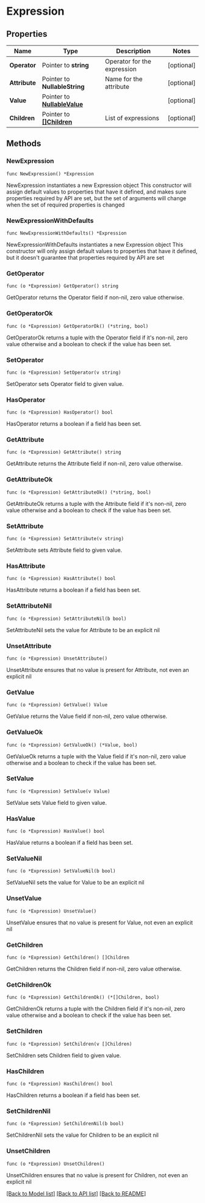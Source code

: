 # Expression

## Properties

Name | Type | Description | Notes
------------ | ------------- | ------------- | -------------
**Operator** | Pointer to **string** | Operator for the expression | [optional] 
**Attribute** | Pointer to **NullableString** | Name for the attribute | [optional] 
**Value** | Pointer to [**NullableValue**](Value.md) |  | [optional] 
**Children** | Pointer to [**[]Children**](Children.md) | List of expressions | [optional] 

## Methods

### NewExpression

`func NewExpression() *Expression`

NewExpression instantiates a new Expression object
This constructor will assign default values to properties that have it defined,
and makes sure properties required by API are set, but the set of arguments
will change when the set of required properties is changed

### NewExpressionWithDefaults

`func NewExpressionWithDefaults() *Expression`

NewExpressionWithDefaults instantiates a new Expression object
This constructor will only assign default values to properties that have it defined,
but it doesn't guarantee that properties required by API are set

### GetOperator

`func (o *Expression) GetOperator() string`

GetOperator returns the Operator field if non-nil, zero value otherwise.

### GetOperatorOk

`func (o *Expression) GetOperatorOk() (*string, bool)`

GetOperatorOk returns a tuple with the Operator field if it's non-nil, zero value otherwise
and a boolean to check if the value has been set.

### SetOperator

`func (o *Expression) SetOperator(v string)`

SetOperator sets Operator field to given value.

### HasOperator

`func (o *Expression) HasOperator() bool`

HasOperator returns a boolean if a field has been set.

### GetAttribute

`func (o *Expression) GetAttribute() string`

GetAttribute returns the Attribute field if non-nil, zero value otherwise.

### GetAttributeOk

`func (o *Expression) GetAttributeOk() (*string, bool)`

GetAttributeOk returns a tuple with the Attribute field if it's non-nil, zero value otherwise
and a boolean to check if the value has been set.

### SetAttribute

`func (o *Expression) SetAttribute(v string)`

SetAttribute sets Attribute field to given value.

### HasAttribute

`func (o *Expression) HasAttribute() bool`

HasAttribute returns a boolean if a field has been set.

### SetAttributeNil

`func (o *Expression) SetAttributeNil(b bool)`

 SetAttributeNil sets the value for Attribute to be an explicit nil

### UnsetAttribute
`func (o *Expression) UnsetAttribute()`

UnsetAttribute ensures that no value is present for Attribute, not even an explicit nil
### GetValue

`func (o *Expression) GetValue() Value`

GetValue returns the Value field if non-nil, zero value otherwise.

### GetValueOk

`func (o *Expression) GetValueOk() (*Value, bool)`

GetValueOk returns a tuple with the Value field if it's non-nil, zero value otherwise
and a boolean to check if the value has been set.

### SetValue

`func (o *Expression) SetValue(v Value)`

SetValue sets Value field to given value.

### HasValue

`func (o *Expression) HasValue() bool`

HasValue returns a boolean if a field has been set.

### SetValueNil

`func (o *Expression) SetValueNil(b bool)`

 SetValueNil sets the value for Value to be an explicit nil

### UnsetValue
`func (o *Expression) UnsetValue()`

UnsetValue ensures that no value is present for Value, not even an explicit nil
### GetChildren

`func (o *Expression) GetChildren() []Children`

GetChildren returns the Children field if non-nil, zero value otherwise.

### GetChildrenOk

`func (o *Expression) GetChildrenOk() (*[]Children, bool)`

GetChildrenOk returns a tuple with the Children field if it's non-nil, zero value otherwise
and a boolean to check if the value has been set.

### SetChildren

`func (o *Expression) SetChildren(v []Children)`

SetChildren sets Children field to given value.

### HasChildren

`func (o *Expression) HasChildren() bool`

HasChildren returns a boolean if a field has been set.

### SetChildrenNil

`func (o *Expression) SetChildrenNil(b bool)`

 SetChildrenNil sets the value for Children to be an explicit nil

### UnsetChildren
`func (o *Expression) UnsetChildren()`

UnsetChildren ensures that no value is present for Children, not even an explicit nil

[[Back to Model list]](../README.md#documentation-for-models) [[Back to API list]](../README.md#documentation-for-api-endpoints) [[Back to README]](../README.md)


